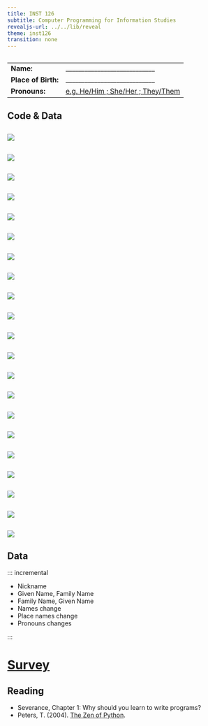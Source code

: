 ```yaml
---
title: INST 126
subtitle: Computer Programming for Information Studies
revealjs-url: ../../lib/reveal
theme: inst126
transition: none
---
```


##

<table>
  <tr>
    <td style="border-bottom: none; font-weight: bold;">Name:</td>
    <td style="border-bottom: none;">____________________________</td>
  </tr>

  <tr>
    <td style="border-bottom: none; font-weight: bold;">Place of Birth:</td>
    <td style="border-bottom: none;">____________________________</td>
  </tr>

  <tr>
    <td style="border-bottom: none; font-weight: bold;">Pronouns:</td>
    <td style="border-bottom: none;"><u>e.g. He/Him ; She/Her ; They/Them</u></td>
  </tr>
</table>

##

<h2>Code & Data</h2>

##

<img src="images/classroom1.jpg">

##

<img src="images/classroom2.jpg">

##

<img src="images/classroom3.jpg">

##

<img src="images/classroom4.jpg">

##

<img src="images/classroom5.jpg">

##

<img src="images/classroom6.jpg">

##

<img src="images/classroom7.jpg">

##

<img src="images/classroom8.jpg">

##

<img src="images/classroom9.jpg">

##

<img src="images/classroom10.jpg">

##

<img src="images/classroom11.jpg">

##

<img src="images/classroom12.jpg">

##

<img src="images/classroom13.jpg">

##

<img src="images/classroom14.jpg">

##

<img src="images/classroom15.jpg">

##

<img src="images/classroom16.jpg">

##

<img src="images/classroom17.jpg">

##

<img src="images/classroom18.jpg">

##

<img src="images/classroom19.jpg">

##

<img src="images/classroom20.jpg">

##

<img src="images/classroom21.jpg">

## Data

::: incremental

* Nickname
* Given Name, Family Name
* Family Name, Given Name
* Names change
* Place names change
* Pronouns changes

:::

## 

<h1><a href="https://docs.google.com/forms/d/e/1FAIpQLSdN26_q4u-gbWlIfCmN0pnQOldRJAe5fIjLbUvcwSZlJ0kdWw/viewform">Survey</a></h1>

## Reading

* Severance, Chapter 1: Why should you learn to write programs?
* Peters, T. (2004). [The Zen of Python](https://www.python.org/dev/peps/pep-0020/).


